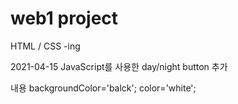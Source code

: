 # web1 project
HTML / CSS -ing

2021-04-15 
JavaScript를 사용한 day/night button 추가

내용
backgroundColor='balck';
color='white';
